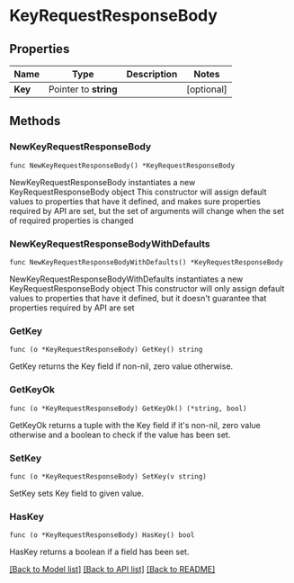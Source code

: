 # KeyRequestResponseBody

## Properties

Name | Type | Description | Notes
------------ | ------------- | ------------- | -------------
**Key** | Pointer to **string** |  | [optional] 

## Methods

### NewKeyRequestResponseBody

`func NewKeyRequestResponseBody() *KeyRequestResponseBody`

NewKeyRequestResponseBody instantiates a new KeyRequestResponseBody object
This constructor will assign default values to properties that have it defined,
and makes sure properties required by API are set, but the set of arguments
will change when the set of required properties is changed

### NewKeyRequestResponseBodyWithDefaults

`func NewKeyRequestResponseBodyWithDefaults() *KeyRequestResponseBody`

NewKeyRequestResponseBodyWithDefaults instantiates a new KeyRequestResponseBody object
This constructor will only assign default values to properties that have it defined,
but it doesn't guarantee that properties required by API are set

### GetKey

`func (o *KeyRequestResponseBody) GetKey() string`

GetKey returns the Key field if non-nil, zero value otherwise.

### GetKeyOk

`func (o *KeyRequestResponseBody) GetKeyOk() (*string, bool)`

GetKeyOk returns a tuple with the Key field if it's non-nil, zero value otherwise
and a boolean to check if the value has been set.

### SetKey

`func (o *KeyRequestResponseBody) SetKey(v string)`

SetKey sets Key field to given value.

### HasKey

`func (o *KeyRequestResponseBody) HasKey() bool`

HasKey returns a boolean if a field has been set.


[[Back to Model list]](../README.md#documentation-for-models) [[Back to API list]](../README.md#documentation-for-api-endpoints) [[Back to README]](../README.md)


